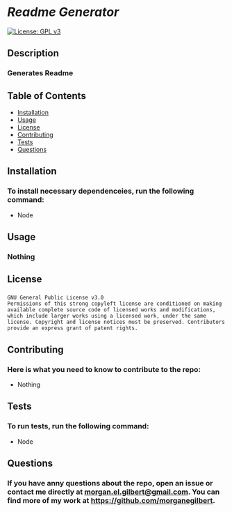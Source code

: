 
  # *Readme Generator*
  [![License: GPL v3](https://img.shields.io/badge/License-GPLv3-blue.svg)](https://www.gnu.org/licenses/gpl-3.0)
  ## Description
  ### Generates Readme
  
  ## Table of Contents
  
  * [Installation](#installation)
  * [Usage](#usage)
  * [License](#license)
  * [Contributing](#contributing)
  * [Tests](#tests)
  * [Questions](#questions)
  
  ## Installation
  ### To install necessary dependenceies, run the following command:
  
  * Node
  
  ## Usage
  ### Nothing

  ## License
  ### 
    GNU General Public License v3.0
    Permissions of this strong copyleft license are conditioned on making available complete source code of licensed works and modifications, which include larger works using a licensed work, under the same license. Copyright and license notices must be preserved. Contributors provide an express grant of patent rights.


  ## Contributing
  ### Here is what you need to know to contribute to the repo:
  
  * Nothing

  ## Tests
  ### To run tests, run the following command: 
  
  * Node
  
  ## Questions
  ### If you have anny questions about the repo, open an issue or contact me directly at morgan.el.gilbert@gmail.com. You can find more of my work at https://github.com/morganegilbert.

